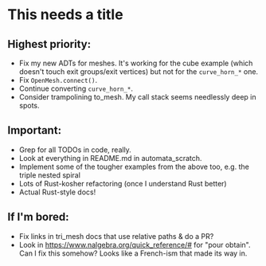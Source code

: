 # This needs a title

## Highest priority:

- Fix my new ADTs for meshes.  It's working for the cube example
  (which doesn't touch exit groups/exit vertices) but not for the
  `curve_horn_*` one.
- Fix `OpenMesh.connect()`.
- Continue converting `curve_horn_*`.
- Consider trampolining to_mesh.  My call stack seems needlessly deep
  in spots.

## Important:

- Grep for all TODOs in code, really.
- Look at everything in README.md in automata_scratch.
- Implement some of the tougher examples from the above too, e.g. the
  triple nested spiral
- Lots of Rust-kosher refactoring (once I understand Rust better)
- Actual Rust-style docs!

## If I'm bored:

- Fix links in tri_mesh docs that use relative paths & do a PR?
- Look in https://www.nalgebra.org/quick_reference/# for "pour
  obtain".  Can I fix this somehow?  Looks like a French-ism that made
  its way in.

